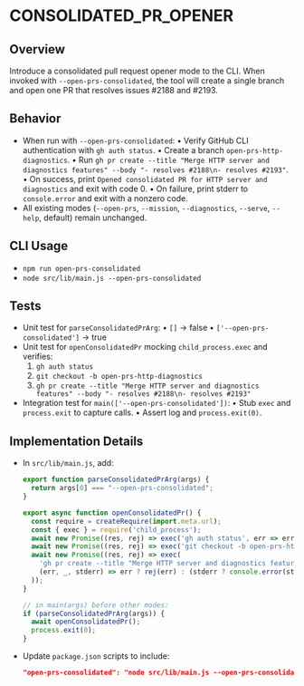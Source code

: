 # CONSOLIDATED_PR_OPENER

## Overview
Introduce a consolidated pull request opener mode to the CLI. When invoked with `--open-prs-consolidated`, the tool will create a single branch and open one PR that resolves issues #2188 and #2193.

## Behavior

- When run with `--open-prs-consolidated`:
  • Verify GitHub CLI authentication with `gh auth status`.
  • Create a branch `open-prs-http-diagnostics`.
  • Run `gh pr create --title "Merge HTTP server and diagnostics features" --body "- resolves #2188\n- resolves #2193"`.
  • On success, print `Opened consolidated PR for HTTP server and diagnostics` and exit with code 0.
  • On failure, print stderr to `console.error` and exit with a nonzero code.
- All existing modes (`--open-prs`, `--mission`, `--diagnostics`, `--serve`, `--help`, default) remain unchanged.

## CLI Usage

- `npm run open-prs-consolidated`
- `node src/lib/main.js --open-prs-consolidated`

## Tests

- Unit test for `parseConsolidatedPrArg`:
  • `[]` → false
  • `['--open-prs-consolidated']` → true
- Unit test for `openConsolidatedPr` mocking `child_process.exec` and verifies:
  1. `gh auth status`
  2. `git checkout -b open-prs-http-diagnostics`
  3. `gh pr create --title "Merge HTTP server and diagnostics features" --body "- resolves #2188\n- resolves #2193"`
- Integration test for `main(['--open-prs-consolidated'])`:
  • Stub `exec` and `process.exit` to capture calls.
  • Assert log and `process.exit(0)`.

## Implementation Details

- In `src/lib/main.js`, add:
  ```js
  export function parseConsolidatedPrArg(args) {
    return args[0] === "--open-prs-consolidated";
  }

  export async function openConsolidatedPr() {
    const require = createRequire(import.meta.url);
    const { exec } = require('child_process');
    await new Promise((res, rej) => exec('gh auth status', err => err ? rej(err) : res()));
    await new Promise((res, rej) => exec('git checkout -b open-prs-http-diagnostics', err => err ? rej(err) : res()));
    await new Promise((res, rej) => exec(
      'gh pr create --title "Merge HTTP server and diagnostics features" --body "- resolves #2188\n- resolves #2193"',
      (err, _, stderr) => err ? rej(err) : (stderr ? console.error(stderr) : console.log('Opened consolidated PR for HTTP server and diagnostics'), res())
    ));
  }
  
  // in main(args) before other modes:
  if (parseConsolidatedPrArg(args)) {
    await openConsolidatedPr();
    process.exit(0);
  }
  ```
- Update `package.json` scripts to include:
  ```json
  "open-prs-consolidated": "node src/lib/main.js --open-prs-consolidated"
  ```